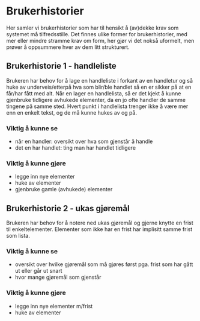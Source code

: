 # Brukerhistorier

Her samler vi brukerhistorier som har til hensikt å (av)dekke krav som systemet må tilfredsstille.
Det finnes ulike former for brukerhistorier, med mer eller mindre stramme krav om form, her gjør vi det nokså uformelt,
men prøver å oppsummere hver av dem litt strukturert.

## Brukerhistorie 1 - handleliste

Brukeren har behov for å lage en handleliste i forkant av en handletur og
så huke av underveis/etterpå hva som blir/ble handlet så en er sikker på at en får/har fått med alt.
Når en lager en handlelista, så er det kjekt å kunne gjenbruke tidligere avhukede elementer,
da en jo ofte handler de samme tingene på samme sted.
Hvert punkt i handlelista trenger ikke å være mer enn en enkelt tekst, og de må kunne hukes av og på.

### Viktig å kunne se

- når en handler: oversikt over hva som gjenstår å handle
- det en har handlet: ting man har handlet tidligere

### Viktig å kunne gjøre

- legge inn nye elementer
- huke av elementer
- gjenbruke gamle (avhukede) elementer

## Brukerhistorie 2 - ukas gjøremål

Brukeren har behov for å notere ned ukas gjøremål og gjerne knytte en frist til enkeltelementer.
Elementer som ikke har en frist har implisitt samme frist som lista.

### Viktig å kunne se

- oversikt over hvilke gjøremål som må gjøres først pga. frist som har gått ut eller går ut snart
- hvor mange gjøremål som gjenstår

### Viktig å kunne gjøre

- legge inn nye elementer m/frist
- huke av elementer
